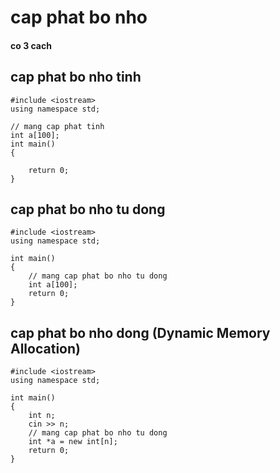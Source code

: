 # cap phat bo nho
#### co 3 cach
## cap phat bo nho tinh
```
#include <iostream>
using namespace std;

// mang cap phat tinh
int a[100];
int main()
{
	
	return 0;
}
```
## cap phat bo nho tu dong
```
#include <iostream>
using namespace std;

int main()
{
	// mang cap phat bo nho tu dong
    int a[100];
	return 0;
}
```
## cap phat bo nho dong (Dynamic Memory Allocation)
```
#include <iostream>
using namespace std;

int main()
{
    int n;
    cin >> n;
	// mang cap phat bo nho tu dong
    int *a = new int[n];
	return 0;
}
```
#
